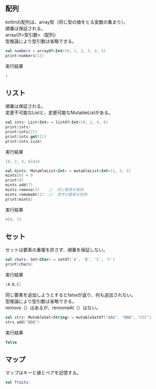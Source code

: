 ## 配列
kotlinの配列は、array型（同じ型の値をとる変数の集まり）。<br>
順番は保証される。<br>
arrayOf<型引数>（配列）<br>
型推論により型引数は省略できる。
``` kotlin 
val numbers = arrayOf<Int>(0, 1, 2, 3, 4, 5) 
print(numbers[1])
```
実行結果
``` kotlin
1
```

## リスト
順番は保証される。<br>
変更不可能なListと、変更可能なMutableListがある。<br>
``` kotlin
val ints: List<Int> = listOf<Int>(0, 2, 4, 6)
print(ints)
print(ints[2])
print(ints.get(1))
print(ints.size)
```
実行結果
``` kotlin
[0, 2, 4, 6]424
```

``` kotlin
val mints: MutableList<Int> = mutableList<Int>(1, 3, 5)
mints[0] = 0
print(0)
mints.add(7)
mints.remove(3)    //　同じ要素を削除
mints.remomeAt(1)  //　添字の要素を削除
print(mints)
```
実行結果
``` kotlin
0[0, 7]
```

## セット
セットは要素の重複を許さず、順番を保証しない。
``` kotlin
val chars: Set<Char> = setOf('A', 'B', 'C', 'C')
print(chars)
```
実行結果
``` kotlin
[A,B,C]
```
同じ要素を追加しようとするとfalseが返り、何も追加されない。<br>
型推論により型引数は省略できる。<br>
remove（）はあるが、remomeAt（）はない。
``` kotlin
val strs: MutableSet<String> = mutableSetOf("AAA", "BBB", "CCC")
strs.add("BBB")
```
実行結果
``` kotlin
false
```

## マップ
マップはキーと値とペアを記憶する。
``` Kotlin
val fruits: 
```
